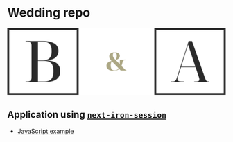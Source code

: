 
# Wedding repo
![B &amp! A](./public/logo.svg)

## Application using [`next-iron-session`](https://github.com/vvo/next-iron-session)
- [JavaScript example](https://github.com/vvo/next-iron-session/tree/master/examples/next.js)